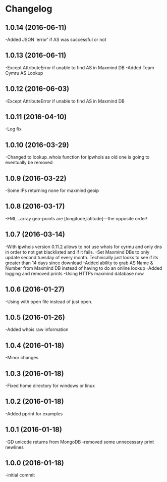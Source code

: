 Changelog
=========
1.0.14 (2016-06-11)
-------------------
-Added JSON 'error' if AS was successful or not

1.0.13 (2016-06-11)
-------------------
-Except AttributeError if unable to find AS in Maxmind DB
-Added Team Cymru AS Lookup

1.0.12 (2016-06-03)
-------------------
-Except AttributeError if unable to find AS in Maxmind DB

1.0.11 (2016-04-10)
-------------------
-Log fix

1.0.10 (2016-03-29)
-------------------
-Changed to lookup_whois function for ipwhois as old one is going to eventually be removed

1.0.9 (2016-03-22)
-------------------
-Some IPs returning none for maxmind geoip

1.0.8 (2016-03-17)
-------------------
-FML...array geo-points are [longitude,latitude]—the opposite order!

1.0.7 (2016-03-14)
-------------------
-With ipwhois version 0.11.2 allows to not use whois for cyrmu and only dns in order to not get blacklisted and if it fails.
-Set Maxmind DBs to only update second tuesday of every month. Technically just looks to see if its greater than 14 days since download
-Added ability to grab AS Name & Number from Maxmind DB instead of having to do an online lookup
-Added logging and removed prints
-Using HTTPs maxmind database now

1.0.6 (2016-01-27)
-------------------
-Using with open file instead of just open.

1.0.5 (2016-01-26)
-------------------
-Added whois raw information

1.0.4 (2016-01-18)
-------------------
-Minor changes

1.0.3 (2016-01-18)
-------------------
-Fixed home directory for windows or linux

1.0.2 (2016-01-18)
-------------------
-Added pprint for examples

1.0.1 (2016-01-18)
-------------------
-GD unicode returns from MongoDB
-removed some unnecessary print newlines

1.0.0 (2016-01-18)
-------------------
-initial commit